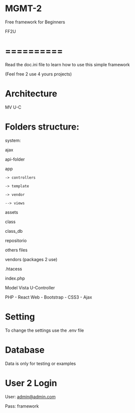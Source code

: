 # MGMT-2
Free framework for Beginners

FF2U
# ==========
Read the doc.ini file to learn how to use this simple framework

(Feel free 2 use 4 yours projects)

# Architecture
MV U-C

# Folders structure:

system:

  ajax

  api-folder

  app
    
    -> controllers

    -> template

    -> vendor

    --> views

  assets

  class

  class_db

  repositorio

  others files

vendors (packages 2 use)

.htacess  

index.php

Model Vista U-Controller

PHP - React Web - Bootstrap - CSS3 - Ajax

# Setting
To change the settings use the .env file

# Database
Data is only for testing or examples

# User 2 Login
User: admin@admin.com

Pass: framework
